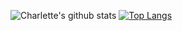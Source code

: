 ![Charlette's github stats](https://github-readme-stats.vercel.app/api?username=ConstantDust&count_private=true&show_icons=true&include_all_commits=true&theme=ambient_gradient)
[![Top Langs](https://github-readme-stats.vercel.app/api/top-langs/?username=ConstantDust)](https://github.com/anuraghazra/github-readme-stats&theme=ambient_gradient)
